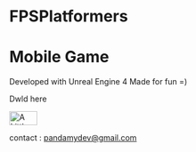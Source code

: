 # FPSPlatformers
# Mobile Game
Developed with Unreal Engine 4 
Made for fun =)

Dwld here <a href="https://gumroad.com/l/MdFX" target="_blank"></a>


<a href="https://www.buymeacoffee.com/Maxvy" target="_blank"><img src="https://i.imgur.com/CNigpZm.png" alt="A Little Coffee Please" style="height: 25px;width: 50px;" ></a>

contact : pandamydev@gmail.com
